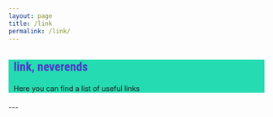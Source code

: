 ```yaml
---
layout: page
title: /link
permalink: /link/
---
```



<style>
@import url('https://fonts.googleapis.com/css2?family=Roboto+Condensed&display=swap');

.bodycontents {background-color: #25DBB1;
}
.maintext {margin: 10px 10px 20px 10px;
}

h2 {color:#4C39CA; font-size: 24px; font-family: 'Roboto Condensed', sans-serif;
}
     
</style>

<div class="bodycontents">

<div class="maintext">
<h2>link, neverends </h2>
Here you can find a list of useful links </br>
  
</div>

</div>
---
